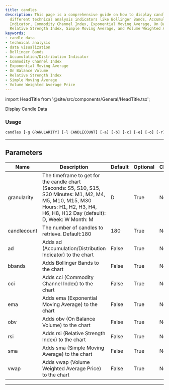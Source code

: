 ```yaml
---
title: candles
description: This page is a comprehensive guide on how to display candle data for
  different technical analysis indicators like Bollinger Bands, Accumulation/Distribution
  Indicator, Commodity Channel Index, Exponential Moving Average, On Balance Volume,
  Relative Strength Index, Simple Moving Average, and Volume Weighted Average Price.
keywords:
- candle data
- technical analysis
- data visualization
- Bollinger Bands
- Accumulation/Distribution Indicator
- Commodity Channel Index
- Exponential Moving Average
- On Balance Volume
- Relative Strength Index
- Simple Moving Average
- Volume Weighted Average Price
---
```


import HeadTitle from '@site/src/components/General/HeadTitle.tsx';

<HeadTitle title="candles - Oanda - Forex - Reference | OpenBB Terminal Docs" />

Display Candle Data

### Usage

```python
candles [-g GRANULARITY] [-l CANDLECOUNT] [-a] [-b] [-c] [-e] [-o] [-r] [-s] [-v]
```

---

## Parameters

| Name | Description | Default | Optional | Choices |
| ---- | ----------- | ------- | -------- | ------- |
| granularity | The timeframe to get for the candle chart (Seconds: S5, S10, S15, S30 Minutes: M1, M2, M4, M5, M10, M15, M30 Hours: H1, H2, H3, H4, H6, H8, H12 Day (default): D, Week: W Month: M | D | True | None |
| candlecount | The number of candles to retrieve. Default:180 | 180 | True | None |
| ad | Adds ad (Accumulation/Distribution Indicator) to the chart | False | True | None |
| bbands | Adds Bollinger Bands to the chart | False | True | None |
| cci | Adds cci (Commodity Channel Index) to the chart | False | True | None |
| ema | Adds ema (Exponential Moving Average) to the chart | False | True | None |
| obv | Adds obv (On Balance Volume) to the chart | False | True | None |
| rsi | Adds rsi (Relative Strength Index) to the chart | False | True | None |
| sma | Adds sma (Simple Moving Average) to the chart | False | True | None |
| vwap | Adds vwap (Volume Weighted Average Price) to the chart | False | True | None |

---
